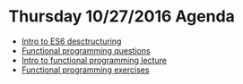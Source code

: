 # Thursday 10/27/2016 Agenda

- [Intro to ES6 desctructuring](https://repl.it/EHo8/1)
- [Functional programming questions](https://docs.google.com/a/c4q.nyc/forms/d/1ZxNdXw-jm0tjBFTXxOkbgkWCh9pR27GgsHW97wnJ4ug/edit)
- [Intro to functional programming lecture](../lessons/computer-science/functional-programming/intro-to-functional-programming.md)
- [Functional programming exercises](../lessons/computer-science/functional-programming/functional-exercises.md)
